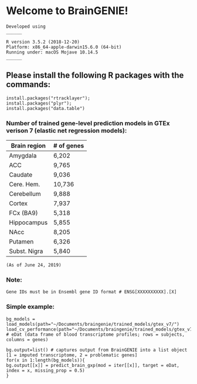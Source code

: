 # Welcome to BrainGENIE!

``` 
Developed using
______ 

R version 3.5.2 (2018-12-20)
Platform: x86_64-apple-darwin15.6.0 (64-bit)
Running under: macOS Mojave 10.14.5
______
```

## Please install the following R packages with the commands:
```
install.packages("rtracklayer");
install.packages("plyr");
install.packages("data.table")
```

### Number of trained gene-level prediction models in GTEx verison 7 (elastic net regression models):

| Brain region | # of genes |
| -----------  | ---------- |
| Amygdala     | 6,202      |
| ACC          | 9,765      |
| Caudate      | 9,036      |
| Cere. Hem.   | 10,736     |
| Cerebellum   | 9,888      |
| Cortex       | 7,937      |
| FCx (BA9)    | 5,318      |
| Hippocampus  | 5,855      |
| NAcc         | 8,205      |
| Putamen      | 6,326      |
| Subst. Nigra | 5,840      |

`(As of June 24, 2019)`

### Note: 
`Gene IDs must be in Ensembl gene ID format # ENSG[XXXXXXXXXX].[X]`

### Simple example:
```
bg_models = load_models(path="~/Documents/braingenie/trained_models/gtex_v7/")
load_cv_performance(path="~/Documents/braingenie/trained_models/gtex_v7/")
# eDat (data frame of blood transcriptome profiles; rows = subjects, columns = genes)

bg.output=list() # captures output from BrainGENIE into a list object [1 = imputed transcriptome, 2 = problematic genes]
for(x in 1:length(bg_models)){
bg.output[[x]] = predict_brain_gxp(mod = iter[[x]], target = eDat, index = x, missing_prop = 0.5)
}

```


